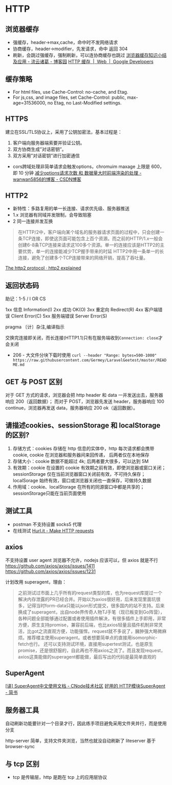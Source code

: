 # HTTP
## 浏览器缓存
* 强缓存，header->max,cache，命中时不发网络请求
* 协商缓存，header->modifier，先发请求，命中 返回 304
* 刷新，会跳过强缓存，强制刷新，可以连协商缓存也跳过
[浏览器缓存知识小结及应用 - 流云诸葛 - 博客园](https://www.cnblogs.com/lyzg/p/5125934.html)
[HTTP 缓存  |  Web  |  Google Developers](https://developers.google.com/web/fundamentals/performance/optimizing-content-efficiency/http-caching?hl=zh-cn)

## 缓存策略
* For html files, use Cache-Control: no-cache, and Etag.
* For js,css, and image files, set Cache-Control: public, max-age=31536000, no Etag, no Last-Modified settings.

## HTTPS
建立在SSL/TLS协议上，采用了公钥加密法，基本过程是：
1. 客户端向服务器端索要并验证公钥。
2. 双方协商生成”对话密钥”。
3. 双方采用”对话密钥”进行加密通信

* cors跨域处理非简单请求会触发options，chromuim maxage 上限是 600，即 10 分钟
[减少options请求次数 和 数据量大时前端渲染的处理 - wanwan5856的博客 - CSDN博客](https://blog.csdn.net/wanwan5856/article/details/79592681)

## HTTP2
* 新特性：多路复用的单一长连接、请求优先级、服务器推送
* 1.x 浏览器有同域并发限制，会导致阻塞
* 2 同一连接并发互换
> 在HTTP/2中，客户端向某个域名的服务器请求页面的过程中，只会创建一条TCP连接，即使这页面可能包含上百个资源。而之前的HTTP/1.x一般会创建6-8条TCP连接来请求这100多个资源。单一的连接应该是HTTP2的主要优势，单一的连接能减少TCP握手带来的时延
> HTTP2中用一条单一的长连接，避免了创建多个TCP连接带来的网络开销，提高了吞吐量。

[The http2 protocol · http2 explained](https://http2-explained.haxx.se/content/en/part6.html)

## 返回状态码
助记：1-5 / I OR CS

1xx 信息 Information(I)
2xx 成功 OK(O)
3xx 重定向 Redirect(R)
4xx 客户端错误 Client Error(C)
5xx 服务端错误 Server Error(S)

pragma 〔计〕杂注,编译指示

交换完连接即关闭，而长连接(HTTP1.1)只有在服务端收到`Connection: close`才会关闭

* 206 - 大文件分块下载时使用
`curl --header "Range: bytes=500-1000" https://raw.githubusercontent.com/Germey/LaravelGeetest/master/README.md`

## GET 与 POST 区别
对于 GET 方式的请求，浏览器会把 http header 和 data 一并发送出去，服务器响应 200（返回数据）； 而对于 POST，浏览器先发送 header，服务器响应 100 continue，浏览器再发送 data，服务器响应 200 ok（返回数据）。

## 请描述cookies、sessionStorage 和 localStorage 的区别? 
  1. 存储方式：cookies 存储在 http 信息的实体中，http 每次请求都会携带 cookie, cookie 在浏览器和服务器间来回传递， 后两者仅在本地保存
  2. 存储大小：cookie 数据不能超过 4k; 后两者要大很多，可以达到 5M
  3. 有效期：cookie 在设置的 cookie 有效期之前有效，即使浏览器或窗口关闭；sessionStorage 仅在当前浏览器窗口关闭前有效，不可持久保存；localSorage 始终有效，窗口或浏览器关闭也一直保存，可做持久数据
  4. 作用域：cookie、localStorage 在所有的同源窗口中都是共享的；sessionStorage只能在当前页面使用

## 测试工具
  * postman 不支持设置 socks5 代理
  * 在线测试 [Hurl.it - Make HTTP requests](https://www.hurl.it/)

## axios
不支持设置 user agent
浏览器不允许，nodejs 应该可以，但 axios 就是不行
https://github.com/axios/axios/issues/1411
https://github.com/axios/axios/issues/1231

计划改用 superagent，理由：

> 之前测试过市面上几乎所有的request类型的库，也为request库提过一个解决内存泄露的PR已经合并。开始以为axios很好用，后来发现里面坑很多，记得当时form-data只能以json形式提交，很多国内的站不支持。后来换成了superagent，出自node界传奇人物TJ手笔（现已叛变到Go阵营）， 各种问题全部能够通过配置或者使用插件解决，有很多插件上手即用，非常方便，原生支持promise，兼容前后端，也比axios轻量且插件机制非常灵活，比got之流直观方便，功能强悍。request就不多说了，臃肿强大略微麻烦。推荐楼主使用superagent。或者想要简单点的直接用isomorphic-fetch也行。 还可以支持测试环境，直接用supertest测试，也是原生promise，还是很舒服的，自此再也不用axios之流了。而且发现request，axios这类能做的superagent都能做，最后写出的代码是最简单直观的

## SuperAgent
[[译] SuperAgent中文使用文档 - CNode技术社区](https://cnodejs.org/topic/5378720ed6e2d16149fa16bd)
[好用的 HTTP模块SuperAgent - 简书](https://www.jianshu.com/p/98b854322260)

## 服务器工具
自动刷新功能要针对一个目录才行，因此练手项目避免采用文件夹并行，而是使用分支

http-server 简单，支持文件夹浏览，当然也就没自动刷新了
liteserver 基于 browser-sync

## 与 tcp 区别 
* tcp 是传输层，http 是跑在 tcp 上的应用层协议
